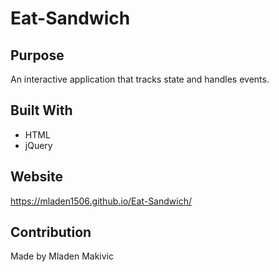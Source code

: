 # Eat-Sandwich

## Purpose

An interactive application that tracks state and handles events.

## Built With

* HTML
* jQuery

## Website
https://mladen1506.github.io/Eat-Sandwich/

## Contribution

Made by Mladen Makivic
